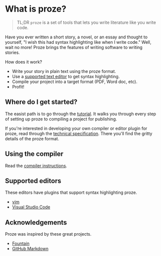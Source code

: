 # What is proze?

> TL;DR `proze` is a set of tools that lets you write literature like you write code.

Have you ever written a short story, a novel, or an essay and thought to yourself,
"I wish this had syntax highlighting like when I write code."
Well, wait no more! Proze brings the features of writing software to
writing stories.

How does it work?
- Write your story in plain text using the proze format.
- Use a [supported text editor](#supported-editors) to get syntax highlighting.
- Compile your project into a target format (PDF, Word doc, etc).
- Profit!

## Where do I get started?

The easist path is to go through the [tutorial](./doc/tutorial.md). It walks you
through every step of setting up proze to compiling a project for publishing.

If you're interested in developing your own compiler or editor plugin for proze,
read through the [technical specification](./doc/technical-specification.md).
There you'll find the gritty details of the proze format.

## Using the compiler

Read the [compiler instructions](./doc/compiler.md).

## Supported editors

These editors have plugins that support syntax highlighting proze.

- [vim](https://github.com/RobotNerd/proze-english-vim)
- [Visual Studio Code](https://github.com/RobotNerd/proze-vscode)

## Acknowledgements

Proze was inspired by these great projects.

- [Fountain](https://fountain.io/)
- [GitHub Markdown](https://github.com/adam-p/markdown-here/wiki/Markdown-Cheatsheet)
